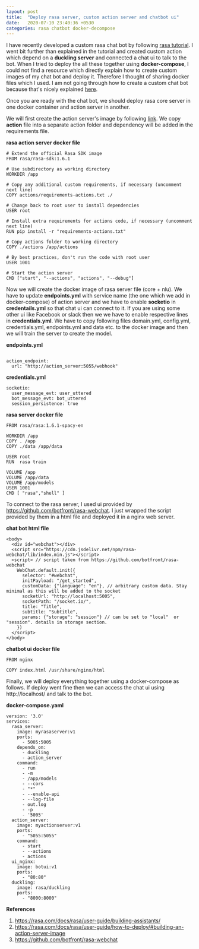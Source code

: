 ```yaml
---
layout: post
title:  "Deploy rasa server, custom action server and chatbot ui"
date:   2020-07-10 23:40:36 +0530
categories: rasa chatbot docker-decompose
---
```

I have recently developed a custom rasa chat bot by following [rasa tutorial][rasa-1]. I went bit further than explained in the tutorial and created custom action which depend on a **duckling server** and connected a chat ui to talk to the bot. When I tried to deploy the all these together using **docker-compose**, I could not find a resource which directly explain how to create custom images of my chat bot and deploy it. Therefore I thought of sharing docker files which I used. I am not going through how to create a custom chat bot because that's nicely explained [here][rasa-1].

[rasa-1]:https://rasa.com/docs/rasa/user-guide/building-assistants/
Once you are ready with the chat bot, we should deploy rasa core server in one docker container and action server in another. 

We will first create the action server's image by following [link][rasa-2]. We copy **action** file into a separate action folder and dependency will be added in the requirements file.

[rasa-2]:https://rasa.com/docs/rasa/user-guide/how-to-deploy/#building-an-action-server-image/
**rasa action server docker file**

```
# Extend the official Rasa SDK image
FROM rasa/rasa-sdk:1.6.1

# Use subdirectory as working directory
WORKDIR /app

# Copy any additional custom requirements, if necessary (uncomment next line)
COPY actions/requirements-actions.txt ./

# Change back to root user to install dependencies
USER root

# Install extra requirements for actions code, if necessary (uncomment next line)
RUN pip install -r "requirements-actions.txt"

# Copy actions folder to working directory
COPY ./actions /app/actions

# By best practices, don't run the code with root user
USER 1001

# Start the action server
CMD ["start", "--actions", "actions", "--debug"]
```
Now we will create the docker image of rasa server file (core + nlu). We have to update **endpoints.yml** with service name (the one which we add in docker-compose) of action server and we have to enable **socketio** in **credentails.yml** so that chat ui can connect to it. If you are using some other ui like Facebook or slack then we we have to enable respective lines in **credentials.yml**. We have to copy following files domain.yml, config.yml, credentials.yml, endpoints.yml and data etc. to the docker image and then we will train the server to create the model.

**endpoints.yml**
```

action_endpoint:
  url: "http://action_server:5055/webhook"
```

**credentials.yml**
```
socketio:
  user_message_evt: user_uttered
  bot_message_evt: bot_uttered
  session_persistence: true
```

**rasa server docker file**
```
FROM rasa/rasa:1.6.1-spacy-en

WORKDIR /app
COPY . /app
COPY ./data /app/data

USER root
RUN  rasa train

VOLUME /app
VOLUME /app/data
VOLUME /app/models
USER 1001
CMD [ "rasa","shell" ]

```
To connect to the rasa server, I used ui provided by https://github.com/botfront/rasa-webchat. I just wrapped the script provided by them in a html file and deployed it in a nginx web server.

**chat bot html file** 
```
<body>
  <div id="webchat"></div>
  <script src="https://cdn.jsdelivr.net/npm/rasa-webchat/lib/index.min.js"></script>
  <script> // script taken from https://github.com/botfront/rasa-webchat
    WebChat.default.init({
      selector: "#webchat",
      initPayload: "/get_started",
      customData: {"language": "en"}, // arbitrary custom data. Stay minimal as this will be added to the socket
      socketUrl: "http://localhost:5005",
      socketPath: "/socket.io/",
      title: "Title",
      subtitle: "Subtitle",
      params: {"storage": "session"} // can be set to "local"  or "session". details in storage section.
    })
  </script>
</body>

```
**chatbot ui docker file**

```
FROM nginx

COPY index.html /usr/share/nginx/html

```

Finally, we will deploy everything together using a docker-compose as follows. If deploy went fine then we can access the chat ui using  http://localhost/ and talk to the bot.

**docker-compose.yaml**
```
version: '3.0'
services:
  rasa_server:
    image: myrasaserver:v1
    ports:
      - 5005:5005
    depends_on:
      - duckling
      - action_server
    command:
      - run
      - -m
      - /app/models
      - --cors
      - "*"
      - --enable-api
      - --log-file
      - out.log
      - -p
      - '5005'
  action_server:
    image: myactionserver:v1
    ports:
      - "5055:5055"
    command:
      - start
      - --actions
      - actions
  ui_nginx:
    image: botui:v1
    ports:
      - "80:80"
  duckling:
    image: rasa/duckling
    ports:
      - "8000:8000"

```

**References**

 1. https://rasa.com/docs/rasa/user-guide/building-assistants/
 2. https://rasa.com/docs/rasa/user-guide/how-to-deploy/#building-an-action-server-image
 3. https://github.com/botfront/rasa-webchat
